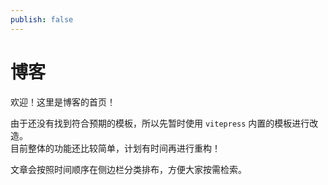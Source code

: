 ```yaml
---
publish: false
---
```


# 博客
欢迎！这里是博客的首页！ 

由于还没有找到符合预期的模板，所以先暂时使用 `vitepress` 内置的模板进行改造。  
目前整体的功能还比较简单，计划有时间再进行重构！  

文章会按照时间顺序在侧边栏分类排布，方便大家按需检索。
